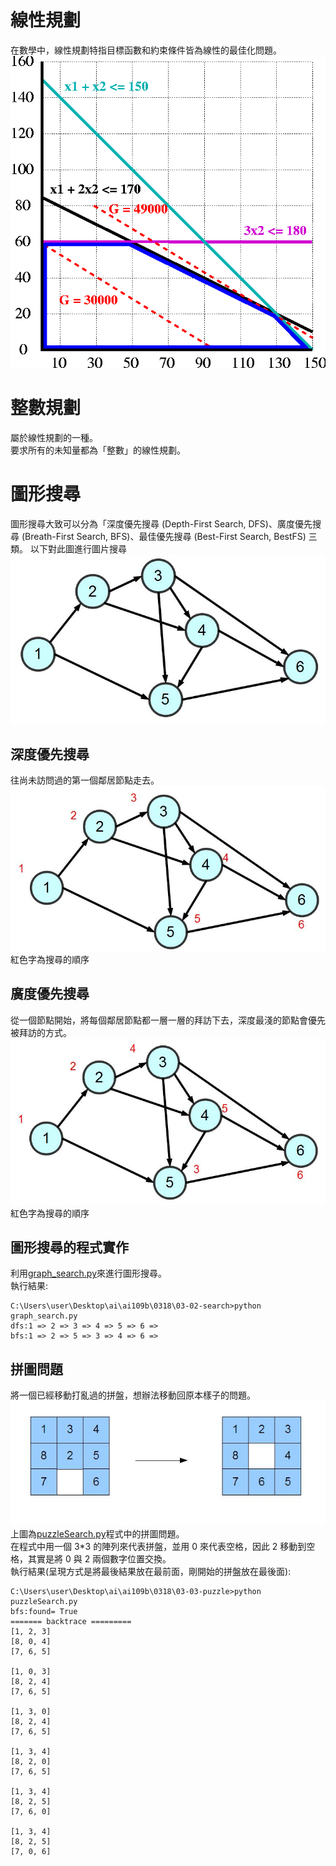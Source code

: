 # 線性規劃
在數學中，線性規劃特指目標函數和約束條件皆為線性的最佳化問題。<br>
![](images/linearProgramming.png)
# 整數規劃
屬於線性規劃的一種。<br>
要求所有的未知量都為「整數」的線性規劃。<br>
# 圖形搜尋
圖形搜尋大致可以分為「深度優先搜尋 (Depth-First Search, DFS)、廣度優先搜尋 (Breath-First Search, BFS)、最佳優先搜尋 (Best-First Search, BestFS) 三類。
以下對此圖進行圖片搜尋<br>
![](images/graphSearch.jpg)
## 深度優先搜尋
往尚未訪問過的第一個鄰居節點走去。<br>
![](images/dfs.jpg)
紅色字為搜尋的順序<br>
## 廣度優先搜尋
從一個節點開始，將每個鄰居節點都一層一層的拜訪下去，深度最淺的節點會優先被拜訪的方式。<br>
![](images/bfs.jpg)
紅色字為搜尋的順序<br>
## 圖形搜尋的程式實作
利用[graph_search.py](03-02-search/graph_search.py)來進行圖形搜尋。<br>
執行結果:<br>
```
C:\Users\user\Desktop\ai\ai109b\0318\03-02-search>python graph_search.py
dfs:1 => 2 => 3 => 4 => 5 => 6 => 
bfs:1 => 2 => 5 => 3 => 4 => 6 => 
```
## 拼圖問題
將一個已經移動打亂過的拼盤，想辦法移動回原本樣子的問題。<br>
![](images/puzzle.jpg)
上圖為[puzzleSearch.py](03-03-puzzle/puzzleSearch.py)程式中的拼圖問題。<br>
在程式中用一個 3*3 的陣列來代表拼盤，並用 0 來代表空格，因此 2 移動到空格，其實是將 0 與 2 兩個數字位置交換。<br>
執行結果(呈現方式是將最後結果放在最前面，剛開始的拼盤放在最後面):<br>
```
C:\Users\user\Desktop\ai\ai109b\0318\03-03-puzzle>python puzzleSearch.py
bfs:found= True
======= backtrace =========
[1, 2, 3]
[8, 0, 4]
[7, 6, 5]

[1, 0, 3]
[8, 2, 4]
[7, 6, 5]

[1, 3, 0]
[8, 2, 4]
[7, 6, 5]

[1, 3, 4]
[8, 2, 0]
[7, 6, 5]

[1, 3, 4]
[8, 2, 5]
[7, 6, 0]

[1, 3, 4]
[8, 2, 5]
[7, 0, 6]
```
